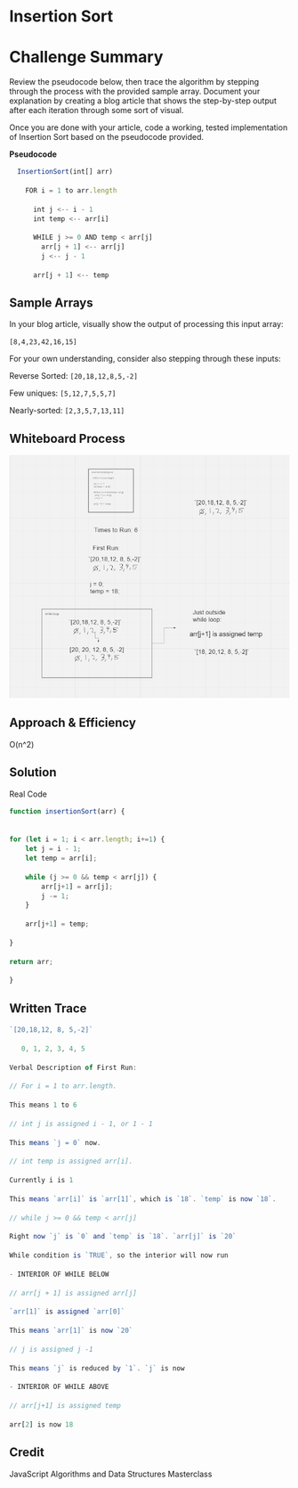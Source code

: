# Insertion Sort

# Challenge Summary
Review the pseudocode below, then trace the algorithm by stepping through the process with the provided sample array. Document your explanation by creating a blog article that shows the step-by-step output after each iteration through some sort of visual.

Once you are done with your article, code a working, tested implementation of Insertion Sort based on the pseudocode provided.



**Pseudocode**

```js
  InsertionSort(int[] arr)

    FOR i = 1 to arr.length

      int j <-- i - 1
      int temp <-- arr[i]

      WHILE j >= 0 AND temp < arr[j]
        arr[j + 1] <-- arr[j]
        j <-- j - 1

      arr[j + 1] <-- temp

```

## Sample Arrays

In your blog article, visually show the output of processing this input array:

`[8,4,23,42,16,15]`

For your own understanding, consider also stepping through these inputs:

Reverse Sorted: `[20,18,12,8,5,-2]`

Few uniques: `[5,12,7,5,5,7]`

Nearly-sorted: `[2,3,5,7,13,11]`

## Whiteboard Process
![](codechallenge26uml.PNG)

## Approach & Efficiency
O(n^2)

## Solution

Real Code

```js
function insertionSort(arr) {


for (let i = 1; i < arr.length; i+=1) {
    let j = i - 1;
    let temp = arr[i];
 
    while (j >= 0 && temp < arr[j]) {
        arr[j+1] = arr[j];
        j -= 1;
    }

    arr[j+1] = temp;

}

return arr;

}

```


## Written Trace

```js
`[20,18,12, 8, 5,-2]`

   0, 1, 2, 3, 4, 5

Verbal Description of First Run:

// For i = 1 to arr.length. 

This means 1 to 6

// int j is assigned i - 1, or 1 - 1

This means `j = 0` now.

// int temp is assigned arr[i]. 

Currently i is 1

This means `arr[i]` is `arr[1]`, which is `18`. `temp` is now `18`.

// while j >= 0 && temp < arr[j]

Right now `j` is `0` and `temp` is `18`. `arr[j]` is `20`

While condition is `TRUE`, so the interior will now run

- INTERIOR OF WHILE BELOW

// arr[j + 1] is assigned arr[j]

`arr[1]` is assigned `arr[0]`

This means `arr[1]` is now `20`

// j is assigned j -1

This means `j` is reduced by `1`. `j` is now 

- INTERIOR OF WHILE ABOVE

// arr[j+1] is assigned temp

arr[2] is now 18

```

## Credit

JavaScript Algorithms and Data Structures Masterclass
